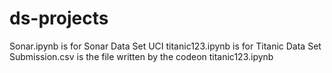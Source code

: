 # ds-projects

Sonar.ipynb is for Sonar Data Set UCI
titanic123.ipynb is for Titanic Data Set
  Submission.csv is the file written by the codeon titanic123.ipynb

